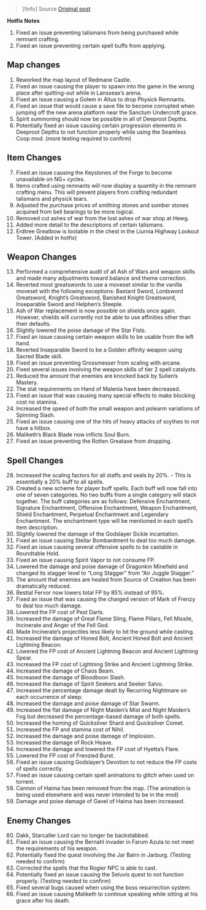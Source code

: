 > [!info] Source
> [Original post](https://docs.google.com/document/d/1bflGA3cwmN4MM2ZxhSUVbaSN3mSthhDXnC65Pu316gI/preview#heading=h.o73slqb6v8e)

**Hotfix Notes**

1. Fixed an issue preventing talismans from being purchased while remnant crafting.
2. Fixed an issue preventing certain spell buffs from applying. 

## Map changes

1. Reworked the map layout of Redmane Castle.
2. Fixed an issue causing the player to spawn into the game in the wrong place after quitting-out while in Lansseax’s arena.
3. Fixed an issue causing a Golem in Altus to drop Physick Remnants.
4. Fixed an issue that would cause a save file to become corrupted when jumping off the new arena platform near the Sanctum Undercroft grace.
5. Spirit summoning should now be possible in all of Deeproot Depths.
6. Potentially fixed an issue causing certain progression elements in Deeproot Depths to not function properly while using the Seamless Coop mod. (more testing required to confirm)

## Item Changes

7. Fixed an issue causing the Keystones of the Forge to become unavailable on NG+ cycles.
8. Items crafted using remnants will now display a quantity in the remnant crafting menu. This will prevent players from crafting redundant talismans and physick tears.
9. Adjusted the purchase prices of smithing stones and somber stones acquired from bell bearings to be more logical.
10. Removed cut ashes of war from the lost ashes of war shop at Hewg.
11. Added more detail to the descriptions of certain talismans.
12. Erdtree Greatbow is lootable in the chest in the Liurnia Highway Lookout Tower. (Added in hotfix)

## Weapon Changes

13. Performed a comprehensive audit of all Ash of Wars and weapon skills and made many adjustments toward balance and theme correction.
14. Reverted most greatswords to use a moveset similar to the vanilla moveset with the following exceptions: Bastard Sword, Lordsword Greatsword, Knight’s Greatsword, Banished Knight Greatsword, Inseparable Sword and Helphen’s Steeple.
15. Ash of War replacement is now possible on shields once again. However, shields will currently not be able to use affinities other than their defaults.
16. Slightly lowered the poise damage of the Star Fists.
17. Fixed an issue causing certain weapon skills to be usable from the left hand.
18. Reverted Inseparable Sword to be a Golden affinity weapon using Sacred Blade skill. 
19. Fixed an issue preventing Grossmesser from scaling with arcane.
20. Fixed several issues involving the weapon skills of tier 2 spell catalysts.
21. Reduced the amount that enemies are knocked back by Sulien’s Mastery.
22. The stat requirements on Hand of Malenia have been decreased.
23. Fixed an issue that was causing many special effects to make blocking cost no stamina.
24. Increased the speed of both the small weapon and polearm variations of Spinning Slash.
25. Fixed an issue causing one of the hits of heavy attacks of scythes to not have a hitbox.
26. Maliketh’s Black Blade now inflicts Soul Burn.
27. Fixed an issue preventing the Rotten Greataxe from dropping.

## Spell Changes

28. Increased the scaling factors for all staffs and seals by 20%. - This is essentially a 20% buff to all spells.
29. Created a new scheme for player buff spells. Each buff will now fall into one of seven categories. No two buffs from a single category will stack together. The buff categories are as follows: Defensive Enchantment, Signature Enchantment, Offensive Enchantment, Weapon Enchantment, Shield Enchantment, Perpetual Enchantment and Legendary Enchantment. The enchantment type will be mentioned in each spell’s item description.
30. Slightly lowered the damage of the Godslayer Sickle incantation.
31. Fixed an issue causing Stellar Bombardment to deal too much damage.
32. Fixed an issue causing several offensive spells to be castable in Roundtable Hold.
33. Fixed an issue causing Spirit Vapor to not consume FP.
34. Lowered the damage and poise damage of Dragonkin Minefield and changed its stagger level to “Long Stagger” from “Air Juggle Stagger.”
35. The amount that enemies are healed from Source of Creation has been dramatically reduced.
36. Bestial Fervor now lowers total FP by 85% instead of 95%.
37. Fixed an issue that was causing the charged version of Mark of Frenzy to deal too much damage.
38. Lowered the FP cost of Pest Darts.
39. Increased the damage of Great Flame Sling, Flame Pillars, Fell Missile, Incinerate and Anger of the Fell God.
40. Made Incinerate’s projectiles less likely to hit the ground while casting.
41. Increased the damage of Honed Bolt, Ancient Honed Bolt and Ancient Lightning Beacon.
42. Lowered the FP cost of Ancient Lightning Beacon and Ancient Lightning Spear.
43. Increased the FP cost of Lightning Strike and Ancient Lightning Strike.
44. Increased the damage of Chaos Beam.
45. Increased the damage of Bloodboon Slash.
46. Increased the damage of Spirit Seekers and Seeker Salvo.
47. Increased the percentage damage dealt by Recurring Nightmare on each occurrence of sleep. 
48. Increased the damage and poise damage of Star Swarm.
49. Increased the flat damage of Night Maiden’s Mist and Night Maiden’s Fog but decreased the percentage-based damage of both spells.
50. Increased the homing of Quicksilver Shard and Quicksilver Comet.
51. Increased the FP and stamina cost of Nihil.
52. Increased the damage and poise damage of Implosion.
53. Increased the damage of Rock Heave.
54. Increased the damage and lowered the FP cost of Hyetta’s Flare.
55. Lowered the FP cost of Frenzied Burst.
56. Fixed an issue causing Godslayer’s Devotion to not reduce the FP costs of spells correctly.
57. Fixed an issue causing certain spell animations to glitch when used on torrent.
58. Cannon of Haima has been removed from the map. (The animation is being used elsewhere and was never intended to be in the mod)
59. Damage and poise damage of Gavel of Haima has been increased.

## Enemy Changes

60. Dakk, Starcaller Lord can no longer be backstabbed.
61. Fixed an issue causing the Bernahl invader in Farum Azula to not meet the requirements of his weapon.
62. Potentially fixed the quest involving the Jar Bairn in Jarburg. (Testing needed to confirm)
63. Corrected the spells that the Rogier NPC is able to cast.
64. Potentially fixed an issue causing the Seluvis quest to not function properly. (Testing needed to confirm)
65. Fixed several bugs caused when using the boss resurrection system.
66. Fixed an issue causing Maliketh to continue speaking while sitting at his grace after his death.
